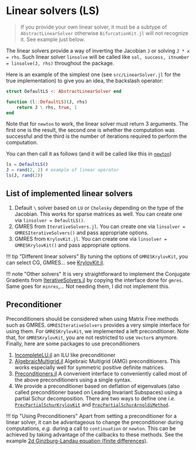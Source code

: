 # Linear solvers (LS)

> If you provide your own linear solver, it must be a subtype of `AbstractLinearSolver` otherwise `BifurcationKit.jl` will not recognize it. See example just below. 

The linear solvers provide a way of inverting the Jacobian `J` or solving `J * x = rhs`. Such linear solver `linsolve` will be called like `sol, success, itnumber = linsolve(J, rhs)` throughout the package.

Here is an example of the simplest one (see `src/LinearSolver.jl` for the true implementation) to give you an idea, the backslash operator:

```julia
struct DefaultLS <: AbstractLinearSolver end

function (l::DefaultLS)(J, rhs)
	return J \ rhs, true, 1
end
```

Note that for `newton` to work, the linear solver must return 3 arguments. The first one is the result, the second one is whether the computation was successful and the third is the number of iterations required to perform the computation.

You can then call it as follows (and it will be called like this in [`newton`](@ref))

```julia
ls = DefaultLS()
J = rand(2, 2) # example of linear operator
ls(J, rand(2))
```

## List of implemented linear solvers
1. Default `\` solver based on `LU` or `Cholesky` depending on the type of the Jacobian. This works for sparse matrices as well. You can create one via `linsolver = DefaultLS()`.
2. GMRES from `IterativeSolvers.jl`. You can create one via `linsolver = GMRESIterativeSolvers()` and pass appropriate options.
3. GMRES from `KrylovKit.jl`. You can create one via `linsolver = GMRESKrylovKit()` and pass appropriate options.
    
!!! tip "Different linear solvers"
    By tuning the options of `GMRESKrylovKit`, you can select CG, GMRES... see [KrylovKit.jl](https://jutho.github.io/KrylovKit.jl/stable/man/linear/#KrylovKit.linsolve).
    
!!! note "Other solvers"
    It is very straightforward to implement the Conjugate Gradients from [IterativeSolvers.jl](https://juliamath.github.io/IterativeSolvers.jl/dev/linear_systems/cg/) by copying the interface done for `gmres`. Same goes for `minres`,... Not needing them, I did not implement this.

## Preconditioner

 Preconditioners should be considered when using Matrix Free methods such as GMRES. `GMRESIterativeSolvers` provides a very simple interface for using them. For `GMRESKrylovKit`, we implemented a left preconditioner. Note that, for `GMRESKrylovKit`, you are not restricted to use `Vector`s anymore. Finally, here are some packages to use preconditioners

1. [IncompleteLU.jl](https://github.com/haampie/IncompleteLU.jl) an ILU like preconditioner
2. [AlgebraicMultigrid.jl](https://github.com/JuliaLinearAlgebra/AlgebraicMultigrid.jl) Algebraic Multigrid (AMG) preconditioners. This works especially well for symmetric positive definite matrices.
3. [Preconditioners.jl](https://github.com/mohamed82008/Preconditioners.jl) A convenient interface to conveniently called most of the above preconditioners using a single syntax.
4. We provide a preconditioner based on deflation of eigenvalues (also called preconditioner based on Leading Invariant Subspaces) using a partial Schur decomposition. There are two ways to define one *i.e.* [`PrecPartialSchurKrylovKit`](@ref) and [`PrecPartialSchurArnoldiMethod`](@ref). 

!!! tip "Using Preconditioners"
    Apart from setting a preconditioner for a linear solver, it can be advantageous to change the preconditioner during computations, *e.g.* during a call to `continuation` or `newton`. This can be achieved by taking advantage of the callbacks to these methods. See the example [2d Ginzburg-Landau equation (finite differences)](@ref).